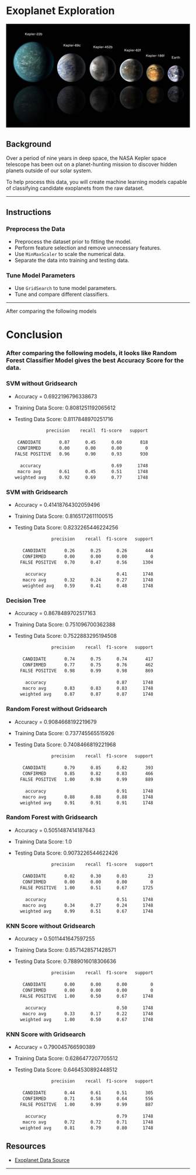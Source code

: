 # Exoplanet Exploration

![exoplanets.jpg](Images/exoplanets.jpg)

## Background

Over a period of nine years in deep space, the NASA Kepler space telescope has been out on a planet-hunting mission to discover hidden planets outside of our solar system.

To help process this data, you will create machine learning models capable of classifying candidate exoplanets from the raw dataset.

- - -

## Instructions

### Preprocess the Data

* Preprocess the dataset prior to fitting the model.
* Perform feature selection and remove unnecessary features.
* Use `MinMaxScaler` to scale the numerical data.
* Separate the data into training and testing data.

### Tune Model Parameters

* Use `GridSearch` to tune model parameters.
* Tune and compare different classifiers.

- - -
After comparing the following models


# Conclusion

### After comparing the following models, it looks like Random Forest Classifier Model gives the best Accuracy Score for the data.

### SVM without Gridsearch

* Accuracy = 0.6922196796338673
* Training Data Score: 0.8081251192065612
* Testing Data Score: 0.8117848970251716

                  precision    recall  f1-score   support

       CANDIDATE       0.87      0.45      0.60       818
       CONFIRMED       0.00      0.00      0.00         0
      FALSE POSITIVE   0.96      0.90      0.93       930

        accuracy                           0.69      1748
       macro avg       0.61      0.45      0.51      1748
      weighted avg     0.92      0.69      0.77      1748


### SVM with Gridsearch

* Accuracy = 0.41418764302059496
* Training Data Score: 0.8165172611100515
* Testing Data Score: 0.8232265446224256

                    precision    recall  f1-score   support

         CANDIDATE       0.26      0.25      0.26       444
         CONFIRMED       0.00      0.00      0.00         0
        FALSE POSITIVE   0.70      0.47      0.56      1304

          accuracy                           0.41      1748
         macro avg       0.32      0.24      0.27      1748
         weighted avg    0.59      0.41      0.48      1748


### Decision Tree 

* Accuracy = 0.8678489702517163
* Training Data Score: 0.751096700362388
* Testing Data Score: 0.7522883295194508

                    precision    recall  f1-score   support

         CANDIDATE       0.74      0.75      0.74       417
         CONFIRMED       0.77      0.75      0.76       462
        FALSE POSITIVE   0.98      0.99      0.98       869

          accuracy                           0.87      1748
         macro avg       0.83      0.83      0.83      1748
        weighted avg     0.87      0.87      0.87      1748


### Random Forest without Gridsearch

* Accuracy = 0.9084668192219679
* Training Data Score: 0.737745565515926
* Testing Data Score: 0.7408466819221968

                    precision    recall  f1-score   support

         CANDIDATE       0.79      0.85      0.82       393
         CONFIRMED       0.85      0.82      0.83       466
        FALSE POSITIVE   1.00      0.98      0.99       889

          accuracy                           0.91      1748
         macro avg       0.88      0.88      0.88      1748
        weighted avg     0.91      0.91      0.91      1748
  
  
### Random Forest with Gridsearch

* Accuracy = 0.5051487414187643
* Training Data Score: 1.0
* Testing Data Score: 0.9073226544622426

                    precision    recall  f1-score   support

         CANDIDATE       0.02      0.30      0.03        23
         CONFIRMED       0.00      0.00      0.00         0
        FALSE POSITIVE   1.00      0.51      0.67      1725

          accuracy                           0.51      1748
         macro avg       0.34      0.27      0.24      1748
        weighted avg     0.99      0.51      0.67      1748
  
  
### KNN Score without Gridsearch

* Accuracy = 0.5011441647597255
* Training Data Score: 0.8571428571428571
* Testing Data Score: 0.7889016018306636

                    precision    recall  f1-score   support

         CANDIDATE       0.00      0.00      0.00         0
         CONFIRMED       0.00      0.00      0.00         0
        FALSE POSITIVE   1.00      0.50      0.67      1748

          accuracy                           0.50      1748
         macro avg       0.33      0.17      0.22      1748
        weighted avg     1.00      0.50      0.67      1748
  

### KNN Score with Gridsearch

* Accuracy = 0.790045766590389
* Training Data Score: 0.6286477207705512
* Testing Data Score: 0.6464530892448512

                    precision    recall  f1-score   support

         CANDIDATE       0.44      0.61      0.51       305
         CONFIRMED       0.71      0.58      0.64       556
        FALSE POSITIVE   1.00      0.99      0.99       887

          accuracy                           0.79      1748
         macro avg       0.72      0.72      0.71      1748
        weighted avg     0.81      0.79      0.80      1748


## Resources

* [Exoplanet Data Source](https://www.kaggle.com/nasa/kepler-exoplanet-search-results)

- - -



































